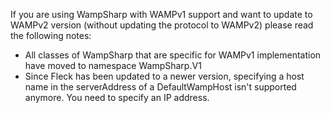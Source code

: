 If you are using WampSharp with WAMPv1 support and want to update to WAMPv2 version (without updating the protocol to WAMPv2) please read the following notes:

* All classes of WampSharp that are specific for WAMPv1 implementation have moved to namespace WampSharp.V1
* Since Fleck has been updated to a newer version, specifying a host name in the serverAddress of a DefaultWampHost isn't supported anymore. You need to specify an IP address.